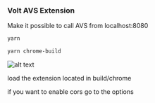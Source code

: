 ### Volt AVS Extension 

Make it possible to call AVS from localhost:8080

```bash
yarn

yarn chrome-build
```

![alt text](https://doc-14-80-docs.googleusercontent.com/docs/securesc/ha0ro937gcuc7l7deffksulhg5h7mbp1/cevuf30n3qpnsqkg7eruq4dsncv56ohp/1517860800000/12381267961750514940/*/1Qn3m-VL-1MTGxU2ytLX5tlkQqfhiAIe4)

load the extension located in build/chrome

if you want to enable cors go to the options